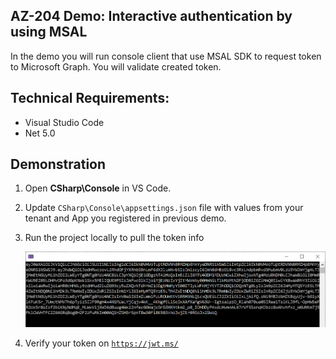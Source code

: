 ## AZ-204 Demo: Interactive authentication by using MSAL

In the demo you will run console client that use MSAL SDK to request token to Microsoft Graph.
You will validate created token. 

## Technical Requirements:

- Visual Studio Code
- Net 5.0

## Demonstration

1. Open **CSharp\Console** in VS Code.

1. Update `CSharp\Console\appsettings.json` file with values from your tenant and App you registered in previous demo.

1. Run the project locally to pull the token info

    ![TokenMSAL](CSharp/Console/screen.png)

1. Verify your token on [`https://jwt.ms/`](https://jwt.ms/)
